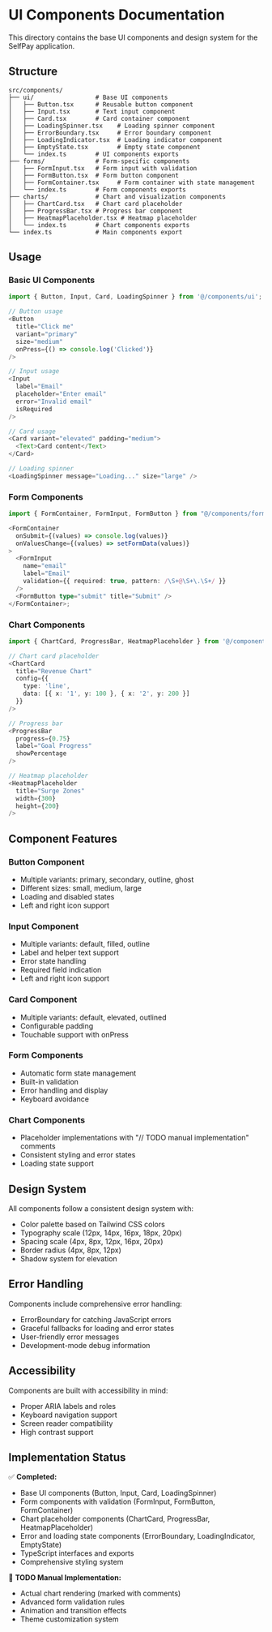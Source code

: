 # UI Components Documentation

This directory contains the base UI components and design system for the SelfPay application.

## Structure

```
src/components/
├── ui/                 # Base UI components
│   ├── Button.tsx      # Reusable button component
│   ├── Input.tsx       # Text input component
│   ├── Card.tsx        # Card container component
│   ├── LoadingSpinner.tsx    # Loading spinner component
│   ├── ErrorBoundary.tsx     # Error boundary component
│   ├── LoadingIndicator.tsx  # Loading indicator component
│   ├── EmptyState.tsx        # Empty state component
│   └── index.ts        # UI components exports
├── forms/              # Form-specific components
│   ├── FormInput.tsx   # Form input with validation
│   ├── FormButton.tsx  # Form button component
│   ├── FormContainer.tsx     # Form container with state management
│   └── index.ts        # Form components exports
├── charts/             # Chart and visualization components
│   ├── ChartCard.tsx   # Chart card placeholder
│   ├── ProgressBar.tsx # Progress bar component
│   ├── HeatmapPlaceholder.tsx # Heatmap placeholder
│   └── index.ts        # Chart components exports
└── index.ts            # Main components export
```

## Usage

### Basic UI Components

```typescript
import { Button, Input, Card, LoadingSpinner } from '@/components/ui';

// Button usage
<Button
  title="Click me"
  variant="primary"
  size="medium"
  onPress={() => console.log('Clicked')}
/>

// Input usage
<Input
  label="Email"
  placeholder="Enter email"
  error="Invalid email"
  isRequired
/>

// Card usage
<Card variant="elevated" padding="medium">
  <Text>Card content</Text>
</Card>

// Loading spinner
<LoadingSpinner message="Loading..." size="large" />
```

### Form Components

```typescript
import { FormContainer, FormInput, FormButton } from "@/components/forms";

<FormContainer
  onSubmit={(values) => console.log(values)}
  onValuesChange={(values) => setFormData(values)}
>
  <FormInput
    name="email"
    label="Email"
    validation={{ required: true, pattern: /\S+@\S+\.\S+/ }}
  />
  <FormButton type="submit" title="Submit" />
</FormContainer>;
```

### Chart Components

```typescript
import { ChartCard, ProgressBar, HeatmapPlaceholder } from '@/components/charts';

// Chart card placeholder
<ChartCard
  title="Revenue Chart"
  config={{
    type: 'line',
    data: [{ x: '1', y: 100 }, { x: '2', y: 200 }]
  }}
/>

// Progress bar
<ProgressBar
  progress={0.75}
  label="Goal Progress"
  showPercentage
/>

// Heatmap placeholder
<HeatmapPlaceholder
  title="Surge Zones"
  width={300}
  height={200}
/>
```

## Component Features

### Button Component

- Multiple variants: primary, secondary, outline, ghost
- Different sizes: small, medium, large
- Loading and disabled states
- Left and right icon support

### Input Component

- Multiple variants: default, filled, outline
- Label and helper text support
- Error state handling
- Required field indication
- Left and right icon support

### Card Component

- Multiple variants: default, elevated, outlined
- Configurable padding
- Touchable support with onPress

### Form Components

- Automatic form state management
- Built-in validation
- Error handling and display
- Keyboard avoidance

### Chart Components

- Placeholder implementations with "// TODO manual implementation" comments
- Consistent styling and error states
- Loading state support

## Design System

All components follow a consistent design system with:

- Color palette based on Tailwind CSS colors
- Typography scale (12px, 14px, 16px, 18px, 20px)
- Spacing scale (4px, 8px, 12px, 16px, 20px)
- Border radius (4px, 8px, 12px)
- Shadow system for elevation

## Error Handling

Components include comprehensive error handling:

- ErrorBoundary for catching JavaScript errors
- Graceful fallbacks for loading and error states
- User-friendly error messages
- Development-mode debug information

## Accessibility

Components are built with accessibility in mind:

- Proper ARIA labels and roles
- Keyboard navigation support
- Screen reader compatibility
- High contrast support

## Implementation Status

✅ **Completed:**

- Base UI components (Button, Input, Card, LoadingSpinner)
- Form components with validation (FormInput, FormButton, FormContainer)
- Chart placeholder components (ChartCard, ProgressBar, HeatmapPlaceholder)
- Error and loading state components (ErrorBoundary, LoadingIndicator, EmptyState)
- TypeScript interfaces and exports
- Comprehensive styling system

🔄 **TODO Manual Implementation:**

- Actual chart rendering (marked with comments)
- Advanced form validation rules
- Animation and transition effects
- Theme customization system
